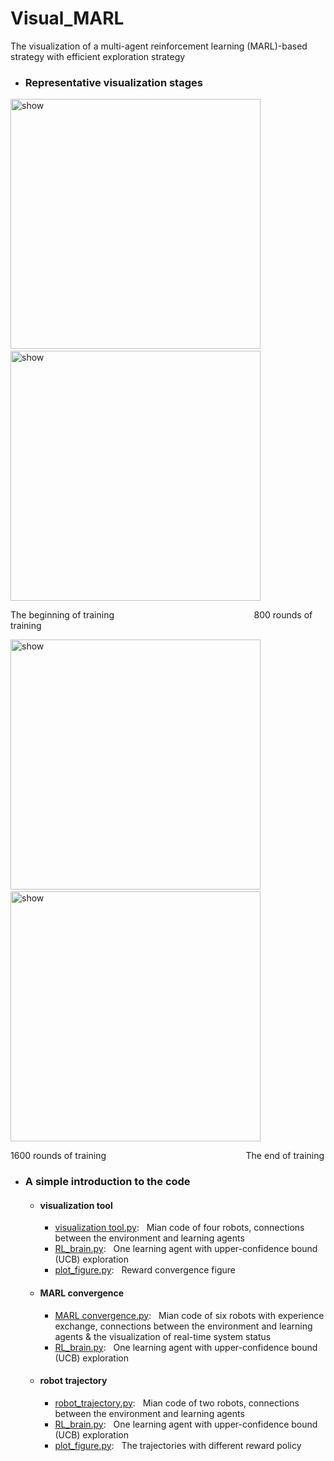 # Visual_MARL
The visualization of a multi-agent reinforcement learning (MARL)-based strategy with efficient exploration strategy

+ ### Representative visualization stages

<img src="https://github.com/lry-bupt/Visual_MARL/blob/main/visualization%20tool/result/demo2.gif" alt="show" height="400" width="400" />  &ensp; <img src="https://github.com/lry-bupt/Visual_MARL/blob/main/visualization%20tool/result/demo3.gif" alt="show" height="400" width="400" />

The beginning of training  &emsp; &emsp;&emsp;&emsp;&emsp; &emsp;&emsp;&emsp; &emsp; &emsp;&emsp;&emsp;&emsp; &emsp;  800 rounds of training

<img src="https://github.com/lry-bupt/Visual_MARL/blob/main/visualization%20tool/result/demo4.gif" alt="show" height="400" width="400" />  &ensp;  <img src="https://github.com/lry-bupt/Visual_MARL/blob/main/visualization%20tool/result/demo1.gif" alt="show" height="400" width="400" />

 1600 rounds of training   &emsp; &emsp;&emsp;&emsp; &emsp; &emsp;&emsp;&emsp;&emsp; &emsp;&emsp;&emsp;&emsp; &emsp;   The end of training  
 
 
+ ### A simple introduction to the code
    + #### visualization tool
      + [visualization tool.py](https://github.com/lry-bupt/Visual_MARL/blob/main/MARL%20convergence/MARL%20convergence.py):  &nbsp; Mian code of four robots, connections between the environment and learning agents
      + [RL_brain.py](https://github.com/lry-bupt/Visual_MARL/blob/main/MARL%20convergence/RL_brain.py):  &nbsp; One learning agent with upper-confidence bound (UCB) exploration
      + [plot_figure.py](https://github.com/lry-bupt/Visual_MARL/blob/main/MARL%20convergence/plot_figure.py):  &nbsp; Reward convergence figure

    + #### MARL convergence
      + [MARL convergence.py](https://github.com/lry-bupt/Visual_MARL/tree/main/visualization%20tool):  &nbsp; Mian code of six robots with experience exchange, connections between the environment and learning agents & the visualization of real-time system status
      + [RL_brain.py](https://github.com/lry-bupt/Visual_MARL/blob/main/visualization%20tool/RL_brain.py): &nbsp;  One learning agent with upper-confidence bound (UCB) exploration

    + #### robot trajectory
      + [robot_trajectory.py](https://github.com/lry-bupt/Visual_MARL/blob/main/robot%20trajectory/robot%20trajectory.py):  &nbsp; Mian code of two robots, connections between the environment and learning agents
      + [RL_brain.py](https://github.com/lry-bupt/Visual_MARL/blob/main/robot%20trajectory/RL_brain.py):  &nbsp; One learning agent with upper-confidence bound (UCB) exploration
      + [plot_figure.py](https://github.com/lry-bupt/Visual_MARL/blob/main/robot%20trajectory/plot_figure.py):  &nbsp; The trajectories with different reward policy
